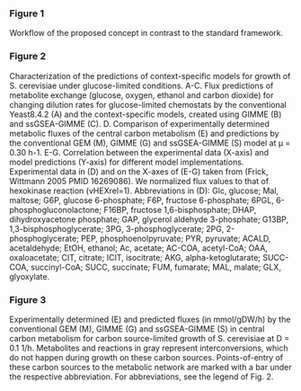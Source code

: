 <h3>Figure 1</h3>Workflow of the proposed concept in contrast to the standard framework.

<h3>Figure 2</h3>Characterization of the predictions of context-specific models for growth of S. cerevisiae under glucose-limited conditions.
A-C. Flux predictions of metabolite exchange (glucose, oxygen, ethanol and carbon dioxide) for changing dilution rates for glucose-limited chemostats by the conventional Yeast8.4.2 (A) and the context-specific models, created using GIMME (B) and ssGSEA-GIMME (C). 
D. Comparison of experimentally determined metabolic fluxes of the central carbon metabolism (E) and predictions by the conventional GEM (M), GIMME (G) and ssGSEA-GIMME (S) model at μ = 0.30 h-1.
E-G. Correlation between the experimental data (X-axis) and model predictions (Y-axis) for different model implementations. Experimental data in (D) and on the X-axes of (E-G) taken from (Frick, Wittmann 2005 PMID 16269086). We normalized flux values to that of hexokinase reaction (vHEXrel=1). 
Abbreviations in (D): Glc, glucose; Mal, maltose; G6P, glucose 6-phosphate; F6P, fructose 6-phosphate; 6PGL, 6-phosphogluconolactone; F16BP, fructose 1,6-bisphosphate; DHAP, dihydroxyacetone phosphate; GAP, glycerol aldehyde 3-phosphate; G13BP, 1,3-bisphosphoglycerate; 3PG, 3-phosphoglycerate; 2PG, 2-phosphoglycerate; PEP, phosphoenolpyruvate; PYR, pyruvate; ACALD, acetaldehyde; EtOH, ethanol; Ac, acetate; AC-COA, acetyl-CoA; OAA, oxaloacetate; CIT, citrate; ICIT, isocitrate; AKG, alpha-ketoglutarate; SUCC-COA, succinyl-CoA; SUCC, succinate; FUM, fumarate; MAL, malate; GLX, glyoxylate.

<h3>Figure 3</h3>Experimentally determined (E) and predicted fluxes (in mmol/gDW/h) by the conventional GEM (M), GIMME (G) and ssGSEA-GIMME (S) in central carbon metabolism for carbon source-limited growth of S. cerevisiae at D = 0.1 1/h. Metabolites and reactions in gray represent interconversions, which do not happen during growth on these carbon sources. Points-of-entry of these carbon sources to the metabolic network are marked with a bar under the respective abbreviation. For abbreviations, see the legend of Fig. 2.
